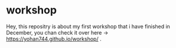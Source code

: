 # workshop

Hey, this repositry is about my first workshop that i have finished in December, you chan check it over here -> https://yohan744.github.io/workshop/ .
